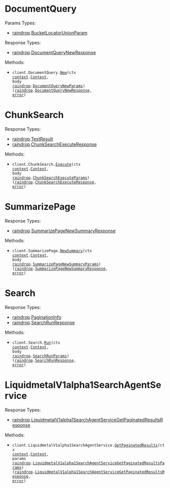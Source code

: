 # DocumentQuery

Params Types:

- <a href="https://pkg.go.dev/github.com/stainless-sdks/raindrop-go">raindrop</a>.<a href="https://pkg.go.dev/github.com/stainless-sdks/raindrop-go#BucketLocatorUnionParam">BucketLocatorUnionParam</a>

Response Types:

- <a href="https://pkg.go.dev/github.com/stainless-sdks/raindrop-go">raindrop</a>.<a href="https://pkg.go.dev/github.com/stainless-sdks/raindrop-go#DocumentQueryNewResponse">DocumentQueryNewResponse</a>

Methods:

- <code title="post /v1/document_query">client.DocumentQuery.<a href="https://pkg.go.dev/github.com/stainless-sdks/raindrop-go#DocumentQueryService.New">New</a>(ctx <a href="https://pkg.go.dev/context">context</a>.<a href="https://pkg.go.dev/context#Context">Context</a>, body <a href="https://pkg.go.dev/github.com/stainless-sdks/raindrop-go">raindrop</a>.<a href="https://pkg.go.dev/github.com/stainless-sdks/raindrop-go#DocumentQueryNewParams">DocumentQueryNewParams</a>) (<a href="https://pkg.go.dev/github.com/stainless-sdks/raindrop-go">raindrop</a>.<a href="https://pkg.go.dev/github.com/stainless-sdks/raindrop-go#DocumentQueryNewResponse">DocumentQueryNewResponse</a>, <a href="https://pkg.go.dev/builtin#error">error</a>)</code>

# ChunkSearch

Response Types:

- <a href="https://pkg.go.dev/github.com/stainless-sdks/raindrop-go">raindrop</a>.<a href="https://pkg.go.dev/github.com/stainless-sdks/raindrop-go#TextResult">TextResult</a>
- <a href="https://pkg.go.dev/github.com/stainless-sdks/raindrop-go">raindrop</a>.<a href="https://pkg.go.dev/github.com/stainless-sdks/raindrop-go#ChunkSearchExecuteResponse">ChunkSearchExecuteResponse</a>

Methods:

- <code title="post /v1/chunk_search">client.ChunkSearch.<a href="https://pkg.go.dev/github.com/stainless-sdks/raindrop-go#ChunkSearchService.Execute">Execute</a>(ctx <a href="https://pkg.go.dev/context">context</a>.<a href="https://pkg.go.dev/context#Context">Context</a>, body <a href="https://pkg.go.dev/github.com/stainless-sdks/raindrop-go">raindrop</a>.<a href="https://pkg.go.dev/github.com/stainless-sdks/raindrop-go#ChunkSearchExecuteParams">ChunkSearchExecuteParams</a>) (<a href="https://pkg.go.dev/github.com/stainless-sdks/raindrop-go">raindrop</a>.<a href="https://pkg.go.dev/github.com/stainless-sdks/raindrop-go#ChunkSearchExecuteResponse">ChunkSearchExecuteResponse</a>, <a href="https://pkg.go.dev/builtin#error">error</a>)</code>

# SummarizePage

Response Types:

- <a href="https://pkg.go.dev/github.com/stainless-sdks/raindrop-go">raindrop</a>.<a href="https://pkg.go.dev/github.com/stainless-sdks/raindrop-go#SummarizePageNewSummaryResponse">SummarizePageNewSummaryResponse</a>

Methods:

- <code title="post /v1/summarize_page">client.SummarizePage.<a href="https://pkg.go.dev/github.com/stainless-sdks/raindrop-go#SummarizePageService.NewSummary">NewSummary</a>(ctx <a href="https://pkg.go.dev/context">context</a>.<a href="https://pkg.go.dev/context#Context">Context</a>, body <a href="https://pkg.go.dev/github.com/stainless-sdks/raindrop-go">raindrop</a>.<a href="https://pkg.go.dev/github.com/stainless-sdks/raindrop-go#SummarizePageNewSummaryParams">SummarizePageNewSummaryParams</a>) (<a href="https://pkg.go.dev/github.com/stainless-sdks/raindrop-go">raindrop</a>.<a href="https://pkg.go.dev/github.com/stainless-sdks/raindrop-go#SummarizePageNewSummaryResponse">SummarizePageNewSummaryResponse</a>, <a href="https://pkg.go.dev/builtin#error">error</a>)</code>

# Search

Response Types:

- <a href="https://pkg.go.dev/github.com/stainless-sdks/raindrop-go">raindrop</a>.<a href="https://pkg.go.dev/github.com/stainless-sdks/raindrop-go#PaginationInfo">PaginationInfo</a>
- <a href="https://pkg.go.dev/github.com/stainless-sdks/raindrop-go">raindrop</a>.<a href="https://pkg.go.dev/github.com/stainless-sdks/raindrop-go#SearchRunResponse">SearchRunResponse</a>

Methods:

- <code title="post /v1/search">client.Search.<a href="https://pkg.go.dev/github.com/stainless-sdks/raindrop-go#SearchService.Run">Run</a>(ctx <a href="https://pkg.go.dev/context">context</a>.<a href="https://pkg.go.dev/context#Context">Context</a>, body <a href="https://pkg.go.dev/github.com/stainless-sdks/raindrop-go">raindrop</a>.<a href="https://pkg.go.dev/github.com/stainless-sdks/raindrop-go#SearchRunParams">SearchRunParams</a>) (<a href="https://pkg.go.dev/github.com/stainless-sdks/raindrop-go">raindrop</a>.<a href="https://pkg.go.dev/github.com/stainless-sdks/raindrop-go#SearchRunResponse">SearchRunResponse</a>, <a href="https://pkg.go.dev/builtin#error">error</a>)</code>

# LiquidmetalV1alpha1SearchAgentService

Response Types:

- <a href="https://pkg.go.dev/github.com/stainless-sdks/raindrop-go">raindrop</a>.<a href="https://pkg.go.dev/github.com/stainless-sdks/raindrop-go#LiquidmetalV1alpha1SearchAgentServiceGetPaginatedResultsResponse">LiquidmetalV1alpha1SearchAgentServiceGetPaginatedResultsResponse</a>

Methods:

- <code title="post /liquidmetal.v1alpha1.SearchAgentService/GetPaginatedResults">client.LiquidmetalV1alpha1SearchAgentService.<a href="https://pkg.go.dev/github.com/stainless-sdks/raindrop-go#LiquidmetalV1alpha1SearchAgentServiceService.GetPaginatedResults">GetPaginatedResults</a>(ctx <a href="https://pkg.go.dev/context">context</a>.<a href="https://pkg.go.dev/context#Context">Context</a>, params <a href="https://pkg.go.dev/github.com/stainless-sdks/raindrop-go">raindrop</a>.<a href="https://pkg.go.dev/github.com/stainless-sdks/raindrop-go#LiquidmetalV1alpha1SearchAgentServiceGetPaginatedResultsParams">LiquidmetalV1alpha1SearchAgentServiceGetPaginatedResultsParams</a>) (<a href="https://pkg.go.dev/github.com/stainless-sdks/raindrop-go">raindrop</a>.<a href="https://pkg.go.dev/github.com/stainless-sdks/raindrop-go#LiquidmetalV1alpha1SearchAgentServiceGetPaginatedResultsResponse">LiquidmetalV1alpha1SearchAgentServiceGetPaginatedResultsResponse</a>, <a href="https://pkg.go.dev/builtin#error">error</a>)</code>
